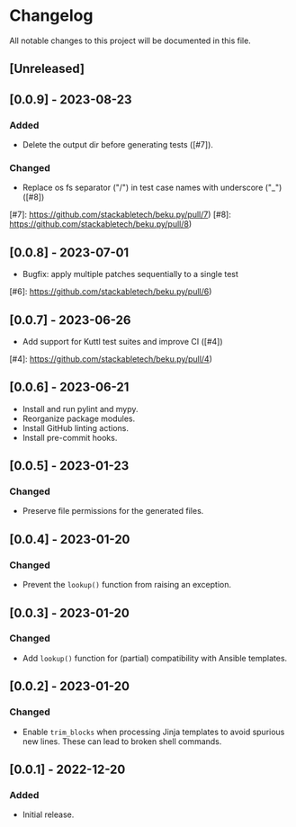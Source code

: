 # Changelog

All notable changes to this project will be documented in this file.

## [Unreleased]

## [0.0.9] - 2023-08-23

### Added

- Delete the output dir before generating tests ([#7]).

### Changed

- Replace os fs separator ("/") in test case names with underscore ("_") ([#8])

[#7]: https://github.com/stackabletech/beku.py/pull/7)
[#8]: https://github.com/stackabletech/beku.py/pull/8)

## [0.0.8] - 2023-07-01

- Bugfix: apply multiple patches sequentially to a single test

[#6]: https://github.com/stackabletech/beku.py/pull/6)

## [0.0.7] - 2023-06-26

- Add support for Kuttl test suites and improve CI ([#4])

[#4]: https://github.com/stackabletech/beku.py/pull/4)

## [0.0.6] - 2023-06-21

- Install and run pylint and mypy.
- Reorganize package modules.
- Install GitHub linting actions.
- Install pre-commit hooks.

## [0.0.5] - 2023-01-23

### Changed

- Preserve file permissions for the generated files.

## [0.0.4] - 2023-01-20

### Changed

- Prevent the `lookup()` function from raising an exception.

## [0.0.3] - 2023-01-20

### Changed

- Add `lookup()` function for (partial) compatibility with Ansible templates.

## [0.0.2] - 2023-01-20

### Changed

- Enable `trim_blocks` when processing Jinja templates to avoid spurious new lines. These can lead to broken shell
  commands.

## [0.0.1] - 2022-12-20

### Added

- Initial release.
